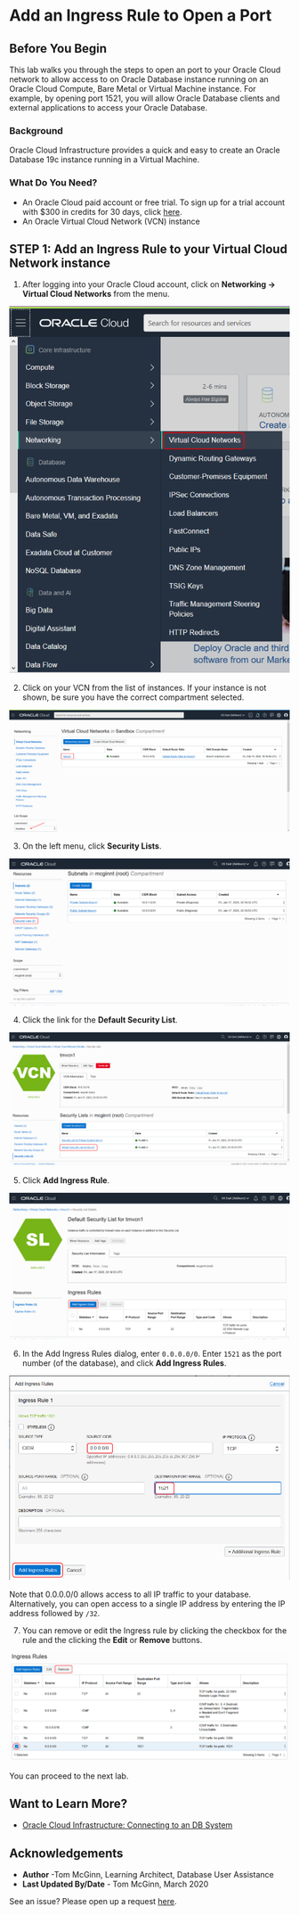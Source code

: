 # Add an Ingress Rule to Open a Port
## Before You Begin
This lab walks you through the steps to open an port to your Oracle Cloud network to allow access to on Oracle Database instance running on an Oracle Cloud Compute, Bare Metal or Virtual Machine instance. For example, by opening port 1521, you will allow Oracle Database clients and external applications to access your Oracle Database.

### Background
Oracle Cloud Infrastructure provides a quick and easy to create an Oracle Database 19c instance running in a Virtual Machine.

### What Do You Need?

* An Oracle Cloud paid account or free trial. To sign up for a trial account with $300 in credits for 30 days, click [here](https://cloud.oracle.com/tryit).
* An Oracle Virtual Cloud Network (VCN) instance

## **STEP 1**: Add an Ingress Rule to your Virtual Cloud Network instance

1. After logging into your Oracle Cloud account, click on **Networking -> Virtual Cloud Networks** from the menu.

  ![](images/open-vcn-instances.png " ")

2. Click on your VCN from the list of instances. If your instance is not shown, be sure you have the correct compartment selected.

  ![](images/select-vcn.png " ")

3. On the left menu, click **Security Lists**.

  ![](images/security-lists.png " ")

4. Click the link for the **Default Security List**.

  ![](images/default-security-list.png " ")

5. Click **Add Ingress Rule**.

  ![](images/add-ingress-rule-1.png " ")

6. In the Add Ingress Rules dialog, enter `0.0.0.0/0`. Enter `1521` as the port number (of the database), and click **Add Ingress Rules**.

  ![](images/add-ingress-rule-2.png " ")

  Note that 0.0.0.0/0 allows access to all IP traffic to your database. Alternatively, you can open access to a single IP address by entering the IP address followed by `/32`.

7. You can remove or edit the Ingress rule by clicking the checkbox for the rule and the clicking the **Edit** or **Remove** buttons.

  ![](images/remove-ingress-rule.png " ")

  You can proceed to the next lab.

## Want to Learn More?

* [Oracle Cloud Infrastructure: Connecting to an DB System](https://docs.cloud.oracle.com/en-us/iaas/Content/Database/Tasks/connectingDB.htm)

## Acknowledgements
* **Author** -Tom McGinn, Learning Architect, Database User Assistance
* **Last Updated By/Date** - Tom McGinn, March 2020

See an issue?  Please open up a request [here](https://github.com/oracle/learning-library/issues).
